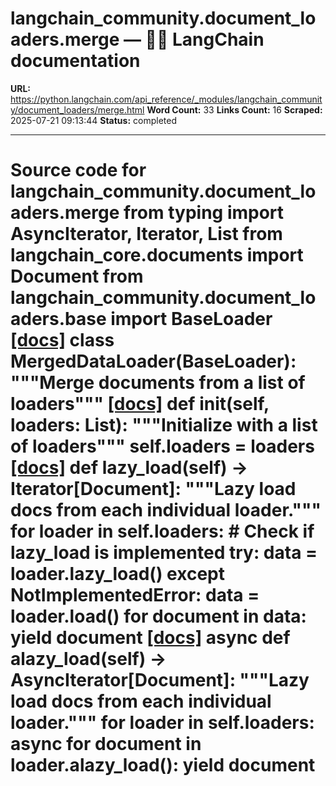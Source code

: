 # langchain_community.document_loaders.merge — 🦜🔗 LangChain  documentation

**URL:** https://python.langchain.com/api_reference/_modules/langchain_community/document_loaders/merge.html
**Word Count:** 33
**Links Count:** 16
**Scraped:** 2025-07-21 09:13:44
**Status:** completed

---

# Source code for langchain\_community.document\_loaders.merge               from typing import AsyncIterator, Iterator, List          from langchain_core.documents import Document          from langchain_community.document_loaders.base import BaseLoader                              [[docs]](https://python.langchain.com/api_reference/community/document_loaders/langchain_community.document_loaders.merge.MergedDataLoader.html#langchain_community.document_loaders.merge.MergedDataLoader)     class MergedDataLoader(BaseLoader):         """Merge documents from a list of loaders"""                         [[docs]](https://python.langchain.com/api_reference/community/document_loaders/langchain_community.document_loaders.merge.MergedDataLoader.html#langchain_community.document_loaders.merge.MergedDataLoader.__init__)         def __init__(self, loaders: List):             """Initialize with a list of loaders"""             self.loaders = loaders                                        [[docs]](https://python.langchain.com/api_reference/community/document_loaders/langchain_community.document_loaders.merge.MergedDataLoader.html#langchain_community.document_loaders.merge.MergedDataLoader.lazy_load)         def lazy_load(self) -> Iterator[Document]:             """Lazy load docs from each individual loader."""             for loader in self.loaders:                 # Check if lazy_load is implemented                 try:                     data = loader.lazy_load()                 except NotImplementedError:                     data = loader.load()                 for document in data:                     yield document                                        [[docs]](https://python.langchain.com/api_reference/community/document_loaders/langchain_community.document_loaders.merge.MergedDataLoader.html#langchain_community.document_loaders.merge.MergedDataLoader.alazy_load)         async def alazy_load(self) -> AsyncIterator[Document]:             """Lazy load docs from each individual loader."""             for loader in self.loaders:                 async for document in loader.alazy_load():                     yield document